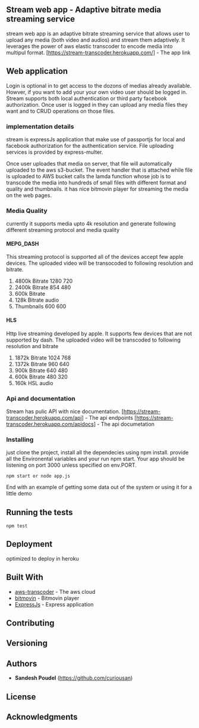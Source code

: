 ## Stream web app - Adaptive bitrate  media streaming service

stream web app is an adaptive bitrate streaming service that allows user to upload any media (both video and audios) and stream them adaptively.
It leverages the power of aws elastic transcoder to encode media into multipul format.
[https://stream-transcoder.herokuapp.com/] - The app link

## Web application
Login is optional in to get access to the dozons of medias already available. Howver, if you want to add your your own video user should be 
logged in. Stream supports both local authentication or third party facebook authorization. Once user is logged in they can upload any media files they want and to CRUD operations on those files.


### implementation details
stream is expressJs application that make use of passportjs for local and facebook authorization for the authentication service.
File uploading services is provided by express-multer.

Once user uploades that media on server, that file will automatically uploaded to 
the aws s3-bucket. The event handler that is attached while file is uploaded to AWS bucket calls the lamda function 
whose job is to transcode the media into hundreds of small files with different format and quality and thumbnails. 
it has nice bitmovin player for streaming the media on the web pages.

 
### Media Quality
currently it supports media upto 4k resolution and generate following different streaming protocol and media quality

#### MEPG_DASH
This streaming protocol is supported all of the devices accept few apple devices. The uploaded video will be transocoded to following resolution and bitrate.

1. 4800k Bitrate 1280 720
1. 2400k Bitrate  854 480
1. 600k Bitrate  
1. 128k Bitrate audio
1. Thumbnails 600 600


#### HLS
Http live streaming developed by apple. It supports few devices that are not supported by dash. The uploaded video will be transcoded to following resolution and bitrate
1. 1872k Bitrate 1024 768
1. 1372k Bitrate 960 640
1. 900k Bitrate 640 480
1. 600k Bitrate 480 320
1. 160k HSL audio


### Api and documentation
Stream has pulic API with nice documentation.
[https://stream-transcoder.herokuapp.com/api] - The api endpoints
[https://stream-transcoder.herokuapp.com/apidocs] - The api documetation



### Installing

just clone the project, install all the dependecies using npm install. provide all the Environental variables and your run npm start. Your app should be listening on port 3000 unless specified on env.PORT.


```
npm start or node app.js
```


End with an example of getting some data out of the system or using it for a little demo

## Running the tests

```
npm test
```

## Deployment
optimized to deploy in heroku 
## Built With

* [aws-transcoder](http://www.aws.amazon.com/) - The aws cloud 
* [bitmovin](https://bitmovin.com/) - Bitmovin player
* [ExpressJs](https:/expressjs.com/) - Express application

## Contributing



## Versioning



## Authors

* **Sandesh Poudel** (https://github.com/curiousan)


## License


## Acknowledgments



